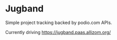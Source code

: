 Jugband
=======

Simple project tracking backed by podio.com APIs.

Currently driving https://jugband.paas.allizom.org/
